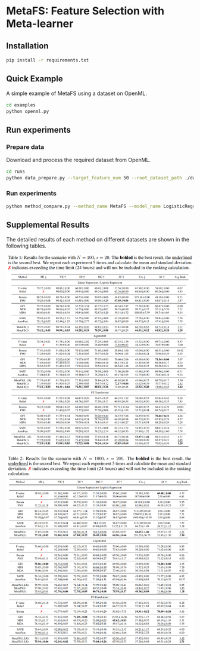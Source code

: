 # MetaFS: Feature Selection with Meta-learner

## Installation

```bash
pip install -r requirements.txt
```

## Quick Example

A simple example of MetaFS using a dataset on OpenML.

```bash
cd examples
python openml.py
```

## Run experiments

### Prepare data

Download and process the required dataset from OpenML.

```bash
cd runs
python data_prepare.py --target_feature_num 50 --root_dataset_path ./dataset
```

### Run experiments

```bash
python method_compare.py --method_name MetaFS --model_name LogisticRegression
```

## Supplemental Results

The detailed results of each method on different datasets are shown in the following tables.

![](asset/supplemental_table_1.png)

![](asset/supplemental_table_2.png)

